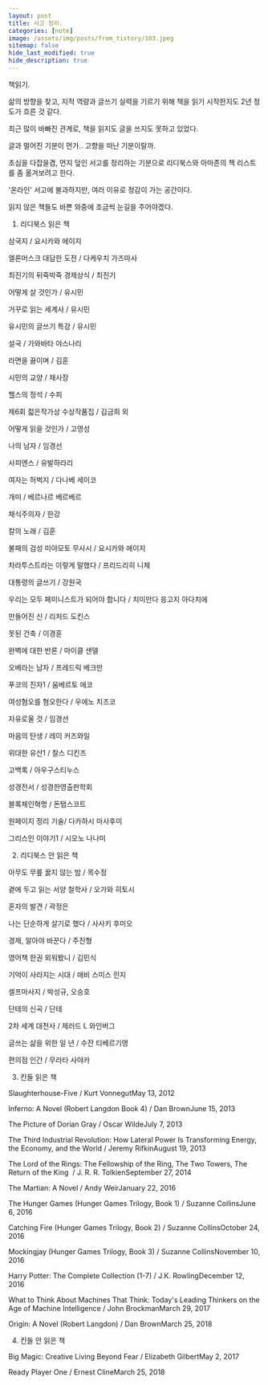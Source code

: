 ```yaml
---
layout: post
title: 서고 정리.
categories: [note]
image: /assets/img/posts/from_tistory/103.jpeg
sitemap: false
hide_last_modified: true
hide_description: true
---
```



  


책읽기.

  


삶의 방향을 찾고, 지적 역량과 글쓰기 실력을 기르기 위해 책을 읽기 시작한지도 2년 정도가 흐른 것 같다.

최근 많이 바빠진 관계로, 책을 읽지도 글을 쓰지도 못하고 있었다.

글과 멀어진 기분이 먼가.. 고향을 떠난 기분이랄까.

  


초심을 다잡을겸, 먼지 덮인 서고를 정리하는 기분으로 리디북스와 아마존의 책 리스트를 좀 옮겨보려고 한다.

'온라인' 서고에 불과하지만, 여러 이유로 정감이 가는 공간이다. 

읽지 않은 책들도 바쁜 와중에 조금씩 눈길을 주어야겠다. 

  


1. 리디북스 읽은 책

  


삼국지 / 요시카와 에이지 

엘론머스크 대담한 도전 / 다케우치 가즈마사

최진기의 뒤죽박죽 경제상식 / 최진기

어떻게 살 것인가 / 유시민

거꾸로 읽는 세계사 / 유시민

유시민의 글쓰기 특강 / 유시민

설국 / 가와바타 야스나리

라면을 끓이며 / 김훈

시민의 교양 / 채사장

헬스의 정석 / 수피

제6회 젋은작가상 수상작품집 / 김금희 외

어떻게 읽을 것인가 / 고영성

나의 남자 / 임경선

사피엔스 / 유발하라리

여자는 허벅지 / 다나베 세이코

개미 / 베르나르 베르베르

채식주의자 / 한강

칼의 노래 / 김훈

불패의 검성 미야모토 무사시 / 요시카와 에이지

차라투스트라는 이렇게 말했다 / 프리드리히 니체

대통령의 글쓰기 / 강원국

우리는 모두 페미니스트가 되어야 합니다 / 치미만다 응고지 아다치에

만들어진 신 / 리처드 도킨스

못된 건축 / 이경훈

완벽에 대한 반론 / 마이클 샌델

오베라는 남자 / 프레드릭 베크만

푸코의 진자1 / 움베르토 에코

여성혐오를 혐오한다 / 우에노 치즈코

자유로울 것 / 임경선

마음의 탄생 / 레이 커즈와일

위대한 유산1 / 찰스 디킨즈

고백록 / 아우구스티누스

성경전서 / 성경한영출판학회

블록체인혁명 / 돈탭스코트

원페이지 정리 기술/ 다카하시 마사후미

그리스인 이야기1 / 시오노 나나미

  


2. 리디북스 안 읽은 책

  


아무도 무릎 꿇지 않는 밤 / 목수정

곁에 두고 읽는 서양 철학사 / 오가와 히토시

혼자의 발견 / 곽정은

나는 단순하게 살기로 했다 / 사사키 후미오

경제, 알아야 바꾼다 / 주진형

영어책 한권 외워봤니 / 김민식

기억이 사라지는 시대 / 애비 스미스 린지

셀프마사지 / 박성규, 오승호

단테의 신곡 / 단테

2차 세계 대전사 / 제러드 L 와인버그

글쓰는 삶을 위한 일 년 / 수잔 티베르기앵

편의점 인간 / 무라타 사야카

  


3. 킨들 읽은 책

  


Slaughterhouse-Five / Kurt VonnegutMay 13, 2012

Inferno: A Novel (Robert Langdon Book 4) / Dan BrownJune 15, 2013

The Picture of Dorian Gray / Oscar WildeJuly 7, 2013

The Third Industrial Revolution: How Lateral Power Is Transforming Energy, the Economy, and the World / Jeremy RifkinAugust 19, 2013

The Lord of the Rings: The Fellowship of the Ring, The Two Towers, The Return of the King  / J. R. R. TolkienSeptember 27, 2014

The Martian: A Novel / Andy WeirJanuary 22, 2016

The Hunger Games (Hunger Games Trilogy, Book 1) / Suzanne CollinsJune 6, 2016

Catching Fire (Hunger Games Trilogy, Book 2) / Suzanne CollinsOctober 24, 2016

Mockingjay (Hunger Games Trilogy, Book 3) / Suzanne CollinsNovember 10, 2016

Harry Potter: The Complete Collection (1-7) / J.K. RowlingDecember 12, 2016

What to Think About Machines That Think: Today's Leading Thinkers on the Age of Machine Intelligence / John BrockmanMarch 29, 2017

Origin: A Novel (Robert Langdon) / Dan BrownMarch 25, 2018

  
4. 킨들 안 읽은 책

  


Big Magic: Creative Living Beyond Fear / Elizabeth GilbertMay 2, 2017

Ready Player One / Ernest ClineMarch 25, 2018

  
  


